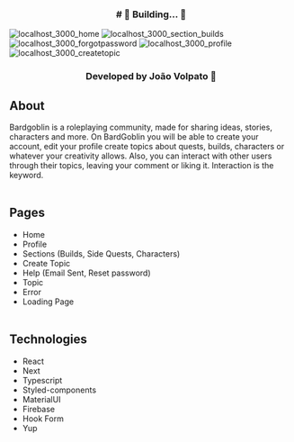 <h3 align="center"> # 🚧 Building... 🚧 </h3>

![localhost_3000_home](https://user-images.githubusercontent.com/102267019/180316822-150808e6-639c-4e51-aa66-7a410ad51a8f.png)
![localhost_3000_section_builds](https://user-images.githubusercontent.com/102267019/180316804-f38de89f-ea30-4335-ae3e-73bbd6d78cbe.png)
![localhost_3000_forgotpassword](https://user-images.githubusercontent.com/102267019/180316810-16abd890-1f14-487f-970c-83002bdff328.png)
![localhost_3000_profile](https://user-images.githubusercontent.com/102267019/180316814-57072f05-6c96-4bca-ac06-94ec449b0d86.png)
![localhost_3000_createtopic](https://user-images.githubusercontent.com/102267019/180316823-a91d197d-34b4-4a83-a7f8-0c23b9cecce1.png)

<h3 align="center"> Developed by João Volpato 🧡</h3>


## About
Bardgoblin is a roleplaying community, made for sharing ideas, stories, characters and more. On BardGoblin you will be able to create your account, edit your profile create topics about quests, builds, characters or whatever your creativity allows. Also, you can interact with other users through their topics, leaving your comment or liking it. Interaction is the keyword.
<br/><br/>

## Pages
- Home
- Profile
- Sections (Builds, Side Quests, Characters)
- Create Topic
- Help (Email Sent, Reset password)
- Topic
- Error
- Loading Page
<br/><br/>

## Technologies
- React
- Next
- Typescript
- Styled-components
- MaterialUI
- Firebase
- Hook Form
- Yup
<br/><br/>
